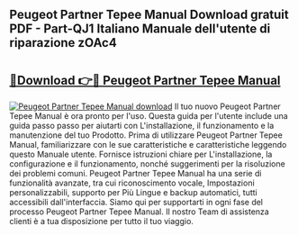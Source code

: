 ## Peugeot Partner Tepee Manual Download gratuit PDF - Part-QJ1 Italiano Manuale dell'utente di riparazione zOAc4

# <h2><a href="http://dfdh1hs.blite.top/?on=Peugeot+Partner+Tepee+Manual">🔗Download 👉🔴 Peugeot Partner Tepee Manual</a></h2>

[![Peugeot Partner Tepee Manual download](https://i.imgur.com/lujVjoI.png)](http://dfdh1hs.blite.top/?on=Peugeot+Partner+Tepee+Manual)
Il tuo nuovo Peugeot Partner Tepee Manual è ora pronto per l'uso. Questa guida per l'utente include una guida passo passo per aiutarti con L'installazione, il funzionamento e la manutenzione del tuo Prodotto. Prima di utilizzare Peugeot Partner Tepee Manual, familiarizzare con le sue caratteristiche e caratteristiche leggendo questo Manuale utente. Fornisce istruzioni chiare per L'installazione, la configurazione e il funzionamento, nonché suggerimenti per la risoluzione dei problemi comuni. Peugeot Partner Tepee Manual ha una serie di funzionalità avanzate, tra cui riconoscimento vocale, Impostazioni personalizzabili, supporto per Più Lingue e backup automatici, tutti accessibili dall'interfaccia. Siamo qui per supportarti in ogni fase del processo Peugeot Partner Tepee Manual. Il nostro Team di assistenza clienti è a tua disposizione per tutto il tuo viaggio.
